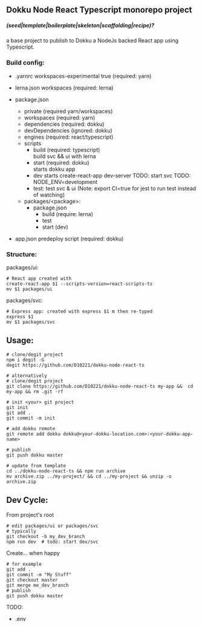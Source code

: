 ## Dokku Node React Typescript monorepo project <h5>(seed|template|boilerplate|skeleton|scaffolding|recipe)?</h5>

a base project to publish to Dokku a NodeJs backed React app using Typescript.  

### Build config:  
- .yarnrc
    workspaces-experimental true (required: yarn)
- lerna.json
    workspaces (required: lerna)
- package.json 
    - private (required yarn/workspaces)
    - workspaces (required: yarn)
    - dependencies (required: dokku)
    - devDependencies (ignored: dokku)
    - engines (required:  react/typescript)
    - scripts 
        - build (required: typescript)  
            build svc && ui with lerna 
        - start (required: dokku)  
            starts dokku app 
        - dev
            starts create-react-app dev-server
            TODO: start svc
            TODO: NODE_ENV=development
        - test:
            test svc & ui (Note: export CI=true for jest to run test instead of watching)
    - packages/\<package\>:
        - package.json
            - build (require: lerna)
            - test
            - start (dev)            
    
- app.json
    predeploy script (required: dokku)

### Structure:

packages/ui:   
    
    # React app created with 
    create-react-app $1 --scripts-version=react-scripts-ts
    mv $1 packages/ui

packages/svc:    

    # Express app: created with express $1 m then re-typed
    express $1
    mv $1 packages/svc

## Usage:

    # clone/degit project 
    npm i degit -G
    degit https://github.com/D10221/dokku-node-react-ts  
    
    # alternatively 
    # clone/degit project 
    git clone https://github.com/D10221/dokku-node-react-ts my-app &&  cd my-app && rm .git -rf
        
    # init <your> git project
    git init 
    git add .
    git commit -m init

    # add dokku remote
    git remote add dokku dokku@<your-dokku-location.com>:<your-dokku-app-name>

    # publish
    git push dokku master    

    # update from template
    cd ../dokku-node-react-ts && npm run archive
    mv archive.zip ../my-project/ && cd ../my-project && unzip -o archive.zip

## Dev Cycle:

From project's root  
    
    # edit packages/ui or packages/svc
    # typically
    git checkout -b my_dev_branch 
    npm run dev  # todo: start dev/svc

Create... when happy 

    # for example
    git add . 
    git commit -m "My Stuff"
    git checkout master 
    git merge me_dev_branch
    # publish 
    git push dokku master
    

TODO:  
- .env
